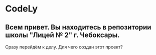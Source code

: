 # CodeLy
<h2>
  Всем привет. Вы находитесь в репозитории школы "Лицей № 2" г. Чебоксары.
</h2>
Сразу перейдём к делу. Для чего создан этот проект?
